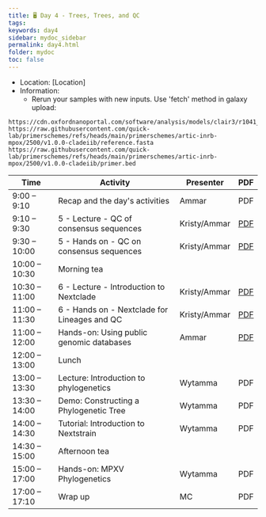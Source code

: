 ```yaml
---
title: 🖥️ Day 4 - Trees, Trees, and QC
tags: 
keywords: day4
sidebar: mydoc_sidebar
permalink: day4.html
folder: mydoc
toc: false
---
```


<style>
.result {
background-color: #f0f0f0;
border: 1px solid #dedede;
padding: 10px;
margin-top: 10px;
margin-bottom: 10px;
}
</style>

- Location: [Location]
- Information: 
  - Rerun your samples with new inputs. Use 'fetch' method in galaxy upload:
```
https://cdn.oxfordnanoportal.com/software/analysis/models/clair3/r1041_e82_400bps_sup_v430.tar.gz
https://raw.githubusercontent.com/quick-lab/primerschemes/refs/heads/main/primerschemes/artic-inrb-mpox/2500/v1.0.0-cladeiib/reference.fasta
https://raw.githubusercontent.com/quick-lab/primerschemes/refs/heads/main/primerschemes/artic-inrb-mpox/2500/v1.0.0-cladeiib/primer.bed
```

| **Time**         | **Activity**                                         | **Presenter** | **PDF** |
|------------------|-----------------------------------------------------|----------------|---------|
| 9:00 – 9:10      | Recap and the day's activities                      | Ammar          | PDF     |
| 9:10 – 9:30      | 5 - Lecture - QC of consensus sequences             | Kristy/Ammar         | [PDF](https://raw.githubusercontent.com/vidrl/training-mpxv-2025/refs/heads/main/pdf/5%20-%20Lecture%20-%20QC%20of%20consensus%20sequences.pdf)     |
| 9:30 – 10:00     | 5 - Hands on - QC on consensus sequences            | Kristy/Ammar         | [PDF](https://raw.githubusercontent.com/vidrl/training-mpxv-2025/refs/heads/main/pdf/5%20-%20Hands%20on%20-%20QC%20of%20consensus%20sequences.pdf)     |
| 10:00 – 10:30    | Morning tea                                        |                 |      |
| 10:30 – 11:00    | 6 - Lecture - Introduction to Nextclade            | Kristy/Ammar          | [PDF](https://raw.githubusercontent.com/vidrl/training-mpxv-2025/refs/heads/main/pdf/6%20-%20Lecture%20-%20Intro%20to%20Nextclade.pdf)     |
| 11:00 – 11:30    | 6 - Hands on - Nextclade for Lineages and QC       | Kristy/Ammar           | [PDF](https://raw.githubusercontent.com/vidrl/training-mpxv-2025/refs/heads/main/pdf/6%20-%20Hands%20on%20-%20Nextclade.pdf)     |
| 11:00 – 12:00    | Hands-on: Using public genomic databases            | Ammar          | [PDF](https://raw.githubusercontent.com/vidrl/training-mpxv-2025/refs/heads/main/pdf/7%20-%20Hands-on%20Using%20public%20genomic%20databases.pdf)     |
| 12:00 – 13:00    | Lunch                                              |                 |      |
| 13:00 – 13:30    | Lecture: Introduction to phylogenetics             | Wytamma         | PDF     |
| 13:30 – 14:00    | Demo: Constructing a Phylogenetic Tree             | Wytamma         | PDF     |
| 14:00 – 14:30    | Tutorial: Introduction to Nextstrain               | Wytamma         | PDF     |
| 14:30 – 15:00    | Afternoon tea                                      |                 |      | 
| 15:00 – 17:00    | Hands-on: MPXV Phylogenetics                       | Wytamma         | PDF     |
| 17:00 – 17:10    | Wrap up                                            | MC              | PDF     |
